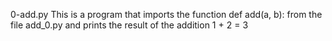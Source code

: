 0-add.py
This is a  program that imports the function def add(a, b): from the file add_0.py and prints the result of the addition 1 + 2 = 3
